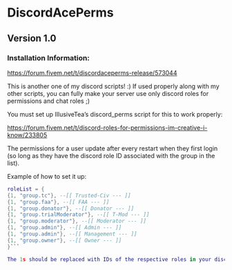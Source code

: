 # DiscordAcePerms

## Version 1.0

### Installation Information:

https://forum.fivem.net/t/discordaceperms-release/573044

This is another one of my discord scripts! :) If used properly along with my other scripts, you can fully make your server use only discord roles for permissions and chat roles ;)

You must set up IllusiveTea’s discord_perms script for this to work properly:

https://forum.fivem.net/t/discord-roles-for-permissions-im-creative-i-know/233805

The permissions for a user update after every restart when they first login (so long as they have the discord role ID associated with the group in the list).

Example of how to set it up:

```lua
roleList = {
{1, "group.tc"}, --[[ Trusted-Civ --- ]] 
{1, "group.faa"}, --[[ FAA --- ]]
{1, "group.donator"}, --[[ Donator --- ]]
{1, "group.trialModerator"}, --[[ T-Mod --- ]] 
{1, "group.moderator"}, --[[ Moderator --- ]]
{1, "group.admin"}, --[[ Admin --- ]]
{1, "group.admin"}, --[[ Management --- ]]
{1, "group.owner"}, --[[ Owner --- ]]
}```

The 1s should be replaced with IDs of the respective roles in your discord server. The quotes with groups should represent the groups in your permissions.cfg or server.cfg.
